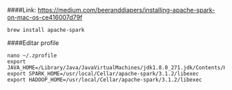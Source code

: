 ####Link: 
https://medium.com/beeranddiapers/installing-apache-spark-on-mac-os-ce416007d79f


```shell
brew install apache-spark
```


####Editar profile

```shell
nano ~/.zprofile
export JAVA_HOME=/Library/Java/JavaVirtualMachines/jdk1.8.0_271.jdk/Contents/Home
export SPARK_HOME=/usr/local/Cellar/apache-spark/3.1.2/libexec
export HADOOP_HOME=/usr/local/Cellar/apache-spark/3.1.2/libexec
```
